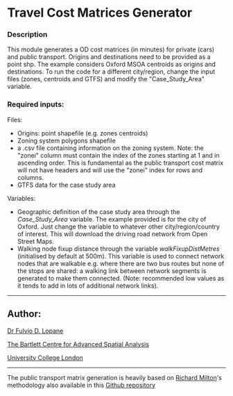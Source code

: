 # Travel Cost Matrices Generator
### Description
This module generates a OD cost matrices (in minutes) for private (cars) and public transport.
Origins and destinations need to be provided as a point shp.
The example considers Oxford MSOA centroids as origins and destinations.
To run the code for a different city/region, change the input files (zones, centroids and GTFS)
and modify the "Case_Study_Area" variable.

### Required inputs:

Files:
* Origins: point shapefile (e.g. zones centroids)
* Zoning system polygons shapefile
* a .csv file containing information on the zoning system.
Note: the "zonei" column must contain the index of the zones starting at 1 and in ascending order.
This is fundamental as the public transport cost matrix will not have headers and will use the "zonei" index for rows
and columns.
* GTFS data for the case study area

Variables:
* Geographic definition of the case study area through the *Case_Study_Area* variable. The example provided is for the
city of Oxford. Just change the variable to whatever other city/region/country of interest. This will download the
driving road network from Open Street Maps.
* Walking node fixup distance through the variable *walkFixupDistMetres* (initialised by default at 500m).
This variable is used to connect network nodes that are walkable e.g. where there are two bus routes
but none of the stops are shared: a walking link between network segments is generated to make them connected.
(Note: recommended low values as it tends to add in lots of additional network links).

___
## Author:

[Dr Fulvio D. Lopane](https://fdlop.com/)

[The Bartlett Centre for Advanced Spatial Analysis](https://www.ucl.ac.uk/bartlett/casa/bartlett-centre-advanced-spatial-analysis)

[University College London](https://www.ucl.ac.uk/)
___
The public transport matrix generation is heavily based on [Richard Milton](https://www.ucl.ac.uk/bartlett/casa/mr-richard-milton)'s methodology also available in this [Github repository](https://github.com/maptube/Harmony)
